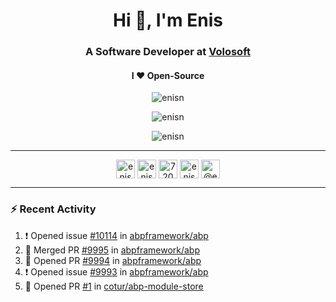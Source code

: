 <h1 align="center">Hi 👋, I'm Enis</h1>
<h3 align="center">A Software Developer at <a href="https://volosoft.com/">Volosoft</a></h3>

<h4 align="center"> I ❤ Open-Source</h4>

<p align="center"> <img src="https://komarev.com/ghpvc/?username=enisn" alt="enisn" /> </p>

<p align="center">
<img src="https://github-readme-stats.vercel.app/api/top-langs/?username=enisn&layout=compact" alt="enisn" />
</p>

<p align="center">
<img src="https://github-readme-stats.vercel.app/api?username=enisn&show_icons=true&count_private=true" alt="enisn" />
</p>

<hr />

<p align="center">
<a href="https://dev.to/enisn" target="blank"><img align="center" src="https://cdn.jsdelivr.net/npm/simple-icons@3.0.1/icons/dev-dot-to.svg" alt="enisn" height="30" width="30" /></a>
<a href="https://twitter.com/enisnecipoglu" target="blank"><img align="center" src="https://cdn.jsdelivr.net/npm/simple-icons@3.0.1/icons/twitter.svg" alt="enisnecipoglu" height="30" width="30" /></a>
<a href="https://stackoverflow.com/users/7200126" target="blank"><img align="center" src="https://cdn.jsdelivr.net/npm/simple-icons@3.0.1/icons/stackoverflow.svg" alt="7200126" height="30" width="30" /></a>
<a href="https://instagram.com/enisnecipoglu" target="blank"><img align="center" src="https://cdn.jsdelivr.net/npm/simple-icons@3.0.1/icons/instagram.svg" alt="enisnecipoglu" height="30" width="30" /></a>
<a href="https://medium.com/@enis.necipoglu" target="blank"><img align="center" src="https://cdn.jsdelivr.net/npm/simple-icons@3.0.1/icons/medium.svg" alt="@enis.necipoglu" height="30" width="30" /></a>
</p>

<hr />

### :zap: Recent Activity

<!--START_SECTION:activity-->
1. ❗️ Opened issue [#10114](https://github.com/abpframework/abp/issues/10114) in [abpframework/abp](https://github.com/abpframework/abp)
2. 🎉 Merged PR [#9995](https://github.com/abpframework/abp/pull/9995) in [abpframework/abp](https://github.com/abpframework/abp)
3. 💪 Opened PR [#9994](https://github.com/abpframework/abp/pull/9994) in [abpframework/abp](https://github.com/abpframework/abp)
4. ❗️ Opened issue [#9993](https://github.com/abpframework/abp/issues/9993) in [abpframework/abp](https://github.com/abpframework/abp)
5. 💪 Opened PR [#1](https://github.com/cotur/abp-module-store/pull/1) in [cotur/abp-module-store](https://github.com/cotur/abp-module-store)
<!--END_SECTION:activity-->
